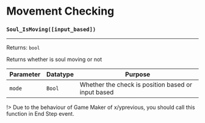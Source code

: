 # Movement Checking

### `Soul_IsMoving([input_based])`
---
 Returns: `bool`

Returns whether is soul moving or not

| Parameter | Datatype  | Purpose |
|-----------|-----------|---------|
|`mode` |`Bool` |Whether the check is position based or input based |

!> Due to the behaviour of Game Maker of x/yprevious, you should call this function in End Step event.